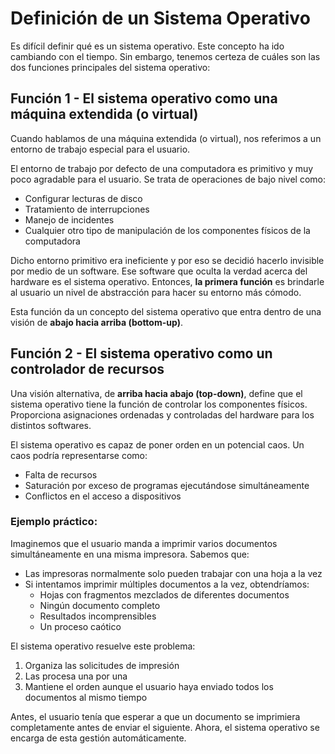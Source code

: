 # Definición de un Sistema Operativo

Es difícil definir qué es un sistema operativo. Este concepto ha ido cambiando con el tiempo. Sin embargo, tenemos certeza de cuáles son las dos funciones principales del sistema operativo:

## Función 1 - El sistema operativo como una máquina extendida (o virtual)

Cuando hablamos de una máquina extendida (o virtual), nos referimos a un entorno de trabajo especial para el usuario.

El entorno de trabajo por defecto de una computadora es primitivo y muy poco agradable para el usuario. Se trata de operaciones de bajo nivel como:
- Configurar lecturas de disco
- Tratamiento de interrupciones
- Manejo de incidentes
- Cualquier otro tipo de manipulación de los componentes físicos de la computadora

Dicho entorno primitivo era ineficiente y por eso se decidió hacerlo invisible por medio de un software. Ese software que oculta la verdad acerca del hardware es el sistema operativo. Entonces, **la primera función** es brindarle al usuario un nivel de abstracción para hacer su entorno más cómodo.

Esta función da un concepto del sistema operativo que entra dentro de una visión de **abajo hacia arriba (bottom-up)**.

## Función 2 - El sistema operativo como un controlador de recursos

Una visión alternativa, de **arriba hacia abajo (top-down)**, define que el sistema operativo tiene la función de controlar los componentes físicos. Proporciona asignaciones ordenadas y controladas del hardware para los distintos softwares.

El sistema operativo es capaz de poner orden en un potencial caos. Un caos podría representarse como:
- Falta de recursos
- Saturación por exceso de programas ejecutándose simultáneamente
- Conflictos en el acceso a dispositivos

### Ejemplo práctico:
Imaginemos que el usuario manda a imprimir varios documentos simultáneamente en una misma impresora. Sabemos que:
- Las impresoras normalmente solo pueden trabajar con una hoja a la vez
- Si intentamos imprimir múltiples documentos a la vez, obtendríamos:
    - Hojas con fragmentos mezclados de diferentes documentos
    - Ningún documento completo
    - Resultados incomprensibles
    - Un proceso caótico

El sistema operativo resuelve este problema:
1. Organiza las solicitudes de impresión
2. Las procesa una por una
3. Mantiene el orden aunque el usuario haya enviado todos los documentos al mismo tiempo

Antes, el usuario tenía que esperar a que un documento se imprimiera completamente antes de enviar el siguiente. Ahora, el sistema operativo se encarga de esta gestión automáticamente.